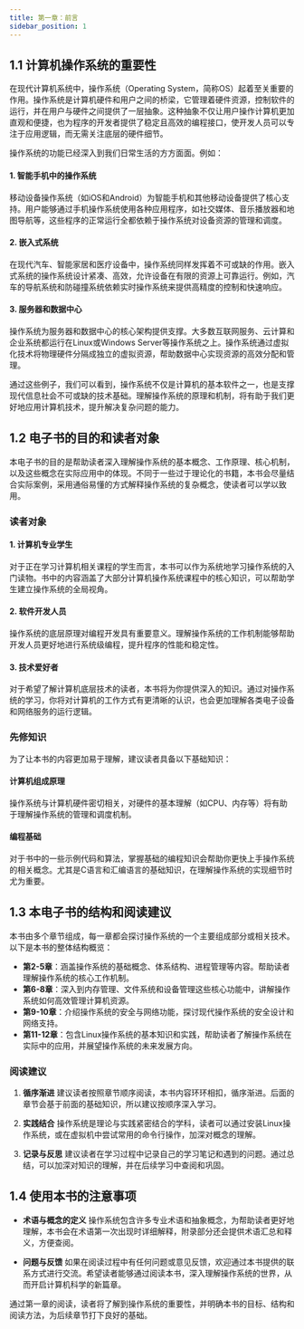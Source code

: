 ```yaml
---
title: 第一章：前言
sidebar_position: 1
---
```



## 1.1 计算机操作系统的重要性

在现代计算机系统中，操作系统（Operating System，简称OS）起着至关重要的作用。操作系统是计算机硬件和用户之间的桥梁，它管理着硬件资源，控制软件的运行，并在用户与硬件之间提供了一层抽象。这种抽象不仅让用户操作计算机更加直观和便捷，也为程序的开发者提供了稳定且高效的编程接口，使开发人员可以专注于应用逻辑，而无需关注底层的硬件细节。

操作系统的功能已经深入到我们日常生活的方方面面。例如：

#### 1. 智能手机中的操作系统
移动设备操作系统（如iOS和Android）为智能手机和其他移动设备提供了核心支持。用户能够通过手机操作系统使用各种应用程序，如社交媒体、音乐播放器和地图导航等，这些程序的正常运行全都依赖于操作系统对设备资源的管理和调度。

#### 2. 嵌入式系统

在现代汽车、智能家居和医疗设备中，操作系统同样发挥着不可或缺的作用。嵌入式系统的操作系统设计紧凑、高效，允许设备在有限的资源上可靠运行。例如，汽车的导航系统和防碰撞系统依赖实时操作系统来提供高精度的控制和快速响应。

#### 3. 服务器和数据中心
操作系统为服务器和数据中心的核心架构提供支撑。大多数互联网服务、云计算和企业系统都运行在Linux或Windows Server等操作系统之上。操作系统通过虚拟化技术将物理硬件分隔成独立的虚拟资源，帮助数据中心实现资源的高效分配和管理。

通过这些例子，我们可以看到，操作系统不仅是计算机的基本软件之一，也是支撑现代信息社会不可或缺的技术基础。理解操作系统的原理和机制，将有助于我们更好地应用计算机技术，提升解决复杂问题的能力。

## 1.2 电子书的目的和读者对象

本电子书的目的是帮助读者深入理解操作系统的基本概念、工作原理、核心机制，以及这些概念在实际应用中的体现。不同于一些过于理论化的书籍，本书会尽量结合实际案例，采用通俗易懂的方式解释操作系统的复杂概念，使读者可以学以致用。

### 读者对象
#### 1. 计算机专业学生
对于正在学习计算机相关课程的学生而言，本书可以作为系统地学习操作系统的入门读物。书中的内容涵盖了大部分计算机操作系统课程中的核心知识，可以帮助学生建立操作系统的全局视角。

#### 2. 软件开发人员

操作系统的底层原理对编程开发具有重要意义。理解操作系统的工作机制能够帮助开发人员更好地进行系统级编程，提升程序的性能和稳定性。

#### 3. 技术爱好者
对于希望了解计算机底层技术的读者，本书将为你提供深入的知识。通过对操作系统的学习，你将对计算机的工作方式有更清晰的认识，也会更加理解各类电子设备和网络服务的运行逻辑。

### 先修知识
为了让本书的内容更加易于理解，建议读者具备以下基础知识：

#### 计算机组成原理
操作系统与计算机硬件密切相关，对硬件的基本理解（如CPU、内存等）将有助于理解操作系统的管理和调度机制。

#### 编程基础
对于书中的一些示例代码和算法，掌握基础的编程知识会帮助你更快上手操作系统的相关概念。尤其是C语言和汇编语言的基础知识，在理解操作系统的实现细节时尤为重要。

## 1.3 本电子书的结构和阅读建议

本书由多个章节组成，每一章都会探讨操作系统的一个主要组成部分或相关技术。以下是本书的整体结构概览：

* **第2-5章**：涵盖操作系统的基础概念、体系结构、进程管理等内容。帮助读者理解操作系统的核心工作机制。
* **第6-8章**：深入到内存管理、文件系统和设备管理这些核心功能中，讲解操作系统如何高效管理计算机资源。
* **第9-10章**：介绍操作系统的安全与网络功能，探讨现代操作系统的安全设计和网络支持。
* **第11-12章**：包含Linux操作系统的基本知识和实践，帮助读者了解操作系统在实际中的应用，并展望操作系统的未来发展方向。

### 阅读建议
1. **循序渐进**
建议读者按照章节顺序阅读，本书内容环环相扣，循序渐进。后面的章节会基于前面的基础知识，所以建议按顺序深入学习。

2. **实践结合**
操作系统是理论与实践紧密结合的学科，读者可以通过安装Linux操作系统，或在虚拟机中尝试常用的命令行操作，加深对概念的理解。

3. **记录与反思**
建议读者在学习过程中记录自己的学习笔记和遇到的问题。通过总结，可以加深对知识的理解，并在后续学习中查阅和巩固。

## 1.4 使用本书的注意事项
* **术语与概念的定义** 操作系统包含许多专业术语和抽象概念，为帮助读者更好地理解，本书会在术语第一次出现时详细解释，附录部分还会提供术语汇总和释义，方便查阅。

* **问题与反馈** 如果在阅读过程中有任何问题或意见反馈，欢迎通过本书提供的联系方式进行交流。希望读者能够通过阅读本书，深入理解操作系统的世界，从而开启计算机科学的新篇章。


通过第一章的阅读，读者将了解到操作系统的重要性，并明确本书的目标、结构和阅读方法，为后续章节打下良好的基础。